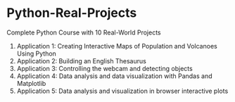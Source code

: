 # Python-Real-Projects
Complete Python Course with 10 Real-World Projects
1. Application 1: Creating Interactive Maps of Population and Volcanoes Using Python
2. Application 2: Building an English Thesaurus
3. Application 3: Controlling the webcam and detecting objects
4. Application 4: Data analysis and data visualization with Pandas and Matplotlib
5. Application 5: Data analysis and visualization in browser interactive plots







